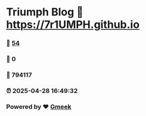 # Triumph Blog :link: https://7r1UMPH.github.io 
### :page_facing_up: [54](https://7r1UMPH.github.io/tag.html) 
### :speech_balloon: 0 
### :hibiscus: 794117 
### :alarm_clock: 2025-04-28 16:49:32 
### Powered by :heart: [Gmeek](https://github.com/Meekdai/Gmeek)
